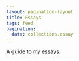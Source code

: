 ```yaml
---
layout: pagination-layout
title: Essays
tags: feed
pagination:
  data: collections.essay
---
```


A guide to my essays.
